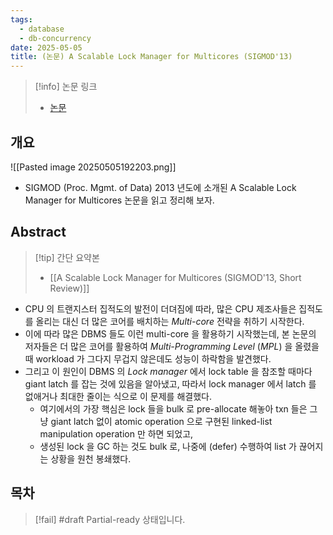 ```yaml
---
tags:
  - database
  - db-concurrency
date: 2025-05-05
title: (논문) A Scalable Lock Manager for Multicores (SIGMOD'13)
---
```

> [!info] 논문 링크
> - [논문](https://dl.acm.org/doi/pdf/10.1145/2463676.2465271)

## 개요

![[Pasted image 20250505192203.png]]

- SIGMOD (Proc. Mgmt. of Data) 2013 년도에 소개된 A Scalable Lock Manager for Multicores 논문을 읽고 정리해 보자.

## Abstract

> [!tip] 간단 요약본
> - [[A Scalable Lock Manager for Multicores (SIGMOD'13, Short Review)]]

- CPU 의 트랜지스터 집적도의 발전이 더뎌짐에 따라, 많은 CPU 제조사들은 집적도를 올리는 대신 더 많은 코어를 배치하는 *Multi-core* 전략을 취하기 시작한다.
- 이에 따라 많은 DBMS 들도 이런 multi-core 을 활용하기 시작했는데, 본 논문의 저자들은 더 많은 코어를 활용하여 *Multi-Programming Level* (*MPL*) 을 올렸을 때 workload 가 그다지 무겁지 않은데도 성능이 하락함을 발견했다.
- 그리고 이 원인이 DBMS 의 *Lock manager* 에서 lock table 을 참조할 때마다 giant latch 를 잡는 것에 있음을 알아냈고, 따라서 lock manager 에서 latch 를 없애거나 최대한 줄이는 식으로 이 문제를 해결했다.
	- 여기에서의 가장 핵심은 lock 들을 bulk 로 pre-allocate 해놓아 txn 들은 그냥 giant latch 없이 atomic operation 으로 구현된 linked-list manipulation operation 만 하면 되었고,
	- 생성된 lock 을 GC 하는 것도 bulk 로, 나중에 (defer) 수행하여 list 가 끊어지는 상황을 원천 봉쇄했다.

## 목차

> [!fail] #draft Partial-ready 상태입니다.